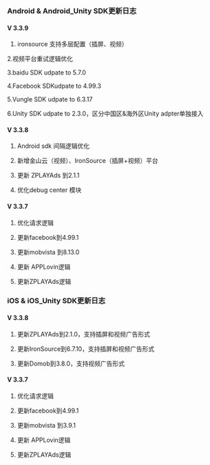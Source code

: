 ###  Android & Android_Unity SDK更新日志

#### V 3.3.9


1. ironsource 支持多层配置（插屏、视频）

2.视频平台重试逻辑优化 

3.baidu SDK udpate to 5.7.0

4.Facebook SDKudpate to 4.99.3

5.Vungle SDK udpate to 6.3.17

6.Unity SDK udpate to 2.3.0，区分中国区&海外区Unity adpter单独接入


#### V 3.3.8

1. Android sdk 间隔逻辑优化

2. 新增金山云（视频）、IronSource（插屏+视频）平台

3. 更新  ZPLAYAds 到2.1.1

4. 优化debug center 模块



#### V 3.3.7
1. 优化请求逻辑

2. 更新facebook到4.99.1

3. 更新mobvista 到8.13.0

4. 更新 APPLovin逻辑

5. 更新ZPLAYAds逻辑


###  iOS  & iOS_Unity  SDK更新日志

#### V 3.3.8
1. 更新ZPLAYAds到2.1.0，支持插屏和视频广告形式

2. 更新IronSource到6.7.10，支持插屏和视频广告形式

3. 更新Domob到3.8.0，支持视频广告形式


#### V 3.3.7
1. 优化请求逻辑

2. 更新facebook到4.99.1

3. 更新mobvista 到3.9.1

4. 更新 APPLovin逻辑

5. 更新ZPLAYAds逻辑




